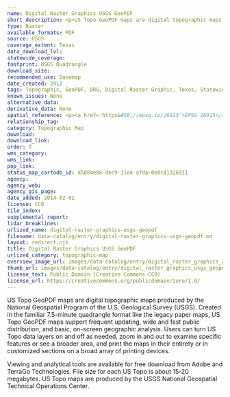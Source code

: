 ```yaml
---
name: Digital Raster Graphics USGS GeoPDF
short_description: <p>US Topo GeoPDF maps are digital topographic maps produced by the National Geospatial Program of the U.S. Geological Survey (USGS).</p>
type: Raster
available_formats: PDF
source: USGS
coverage_extent: Texas
data_download_lvl: 
statewide_coverage: 
footprint: USGS Quadrangle
download_size: 
recommended_use: Basemap
date_created: 2012
tags: Topographic, GeoPDF, DRG, Digital Raster Graphic, Texas, Statewide, Basemap, USGS, National Map, Historical
known_issues: None
alternative_data: 
derivative_data: None
spatial_reference: <p><a href='https&#58;//epsg.io/26913'>EPSG 26913</a>, <a href='https&#58;//epsg.io/26914'>EPSG 26914</a>, <a href='https&#58;//epsg.io/26915'>EPSG 26915</a></p>
relationship_tag: 
category: Topographic Map
download: 
download_link: 
order: T
wms_category: 
wms_link: 
pop_link: 
status_map_cartodb_id: d5084e86-dec9-11e4-afda-0e0c41326911
agency: 
agency_web: 
agency_gis_page: 
date_added: 2014-02-01
license: CC0
tile_index: 
supplemental_report: 
lidar_breaklines: 
urlized_name: digital-raster-graphics-usgs-geopdf
filename: data-catalog/entry/digital-raster-graphics-usgs-geopdf.md
layout: redirect.njk
title: Digital Raster Graphics USGS GeoPDF
urlized_category: topographic-map
overview_image_url: images/data-catalog/entry/digital_raster_graphics_usgs_geopdf_overview.jpg
thumb_url: images/data-catalog/entry/digital_raster_graphics_usgs_geopdf_th.jpg
license_text: Public Domain (Creative Commons CC0)
license_url: https://creativecommons.org/publicdomain/zero/1.0/
---
```


US Topo GeoPDF maps are digital topographic maps produced by the National Geospatial Program of the U.S. Geological Survey (USGS). Created in the familiar 7.5-minute quadrangle format like the legacy paper maps, US Topo GeoPDF maps support frequent updating, wide and fast public distribution, and basic, on-screen geographic analysis. Users can turn US Topo data layers on and off as needed, zoom in and out to examine specific features or see a broader area, and print the maps in their entirety or in customized sections on a broad array of printing devices. 

Viewing and analytical tools are available for free download from Adobe and TerraGo Technologies. File size for each US Topo is about 15-20 megabytes. US Topo maps are produced by the USGS National Geospatial Technical Operations Center.



